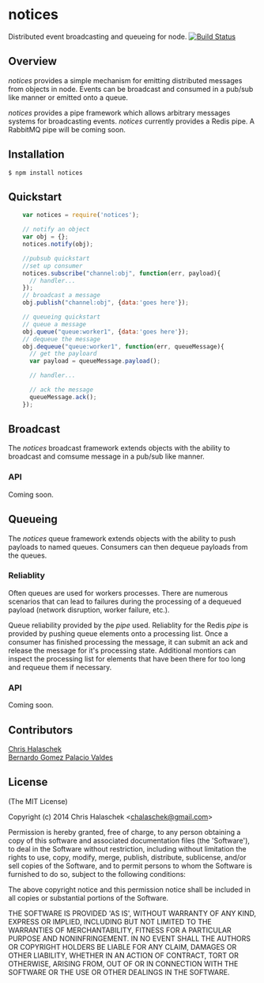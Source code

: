 notices
=======

Distributed event broadcasting and queueing for node. [![Build Status](https://travis-ci.org/chalaschek/notices.png?branch=master)](https://travis-ci.org/chalaschek/notices)

## Overview

*notices* provides a simple mechanism for emitting distributed messages from objects in node. Events can be broadcast and consumed in a pub/sub like manner or emitted onto a queue.

*notices* provides a pipe framework which allows arbitrary messages systems for broadcasting events. *notices* currently provides a Redis pipe. A RabbitMQ pipe will be coming soon.

## Installation

    $ npm install notices


## Quickstart

```js
    var notices = require('notices');

    // notify an object
    var obj = {};
    notices.notify(obj);

    //pubsub quickstart
    //set up consumer
    notices.subscribe("channel:obj", function(err, payload){
      // handler...
    });
    // broadcast a message
    obj.publish("channel:obj", {data:'goes here'});

    // queueing quickstart
    // queue a message
    obj.queue("queue:worker1", {data:'goes here'});
    // dequeue the message
    obj.dequeue("queue:worker1", function(err, queueMessage){
      // get the payloard
      var payload = queueMessage.payload();

      // handler...

      // ack the message
      queueMessage.ack();
    });

```




## Broadcast

The *notices* broadcast framework extends objects with the ability to broadcast and comsume message in a pub/sub like manner.

### API

Coming soon.


## Queueing

The *notices* queue framework extends objects with the ability to push payloads to named queues. Consumers can then dequeue payloads from the queues.

### Reliablity

Often queues are used for workers processes. There are numerous scenarios that can lead to failures during the processing of a dequeued payload (network disruption, worker failure, etc.).

Queue reliability provided by the *pipe* used. Reliablity for the Redis *pipe* is provided by pushing queue elements onto a processing list. Once a consumer has finished processing the message, it can submit an ack and release the message for it's processing state. Additional montiors can inspect the processing list for elements that have been there for too long and requeue them if necessary.

### API

Coming soon.


## Contributors

[Chris Halaschek](https://twitter.com/chalaschek)  
[Bernardo Gomez Palacio Valdes](https://twitter.com/berngp)


## License

(The MIT License)

Copyright (c) 2014 Chris Halaschek &lt;chalaschek@gmail.com&gt;

Permission is hereby granted, free of charge, to any person obtaining
a copy of this software and associated documentation files (the
'Software'), to deal in the Software without restriction, including
without limitation the rights to use, copy, modify, merge, publish,
distribute, sublicense, and/or sell copies of the Software, and to
permit persons to whom the Software is furnished to do so, subject to
the following conditions:

The above copyright notice and this permission notice shall be
included in all copies or substantial portions of the Software.

THE SOFTWARE IS PROVIDED 'AS IS', WITHOUT WARRANTY OF ANY KIND,
EXPRESS OR IMPLIED, INCLUDING BUT NOT LIMITED TO THE WARRANTIES OF
MERCHANTABILITY, FITNESS FOR A PARTICULAR PURPOSE AND NONINFRINGEMENT.
IN NO EVENT SHALL THE AUTHORS OR COPYRIGHT HOLDERS BE LIABLE FOR ANY
CLAIM, DAMAGES OR OTHER LIABILITY, WHETHER IN AN ACTION OF CONTRACT,
TORT OR OTHERWISE, ARISING FROM, OUT OF OR IN CONNECTION WITH THE
SOFTWARE OR THE USE OR OTHER DEALINGS IN THE SOFTWARE.